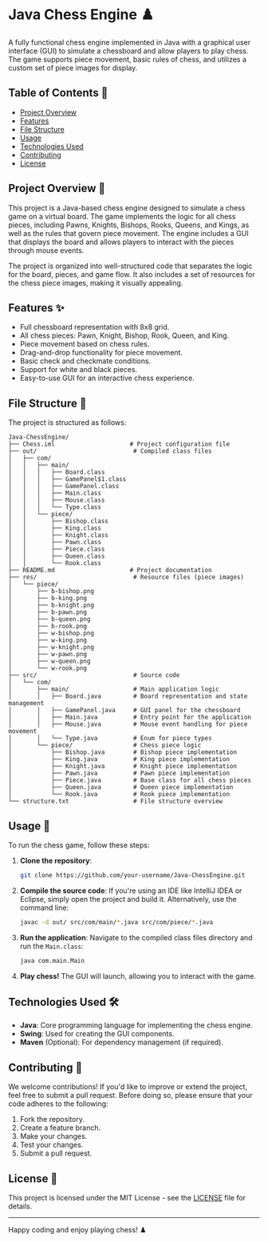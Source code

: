 
# Java Chess Engine ♟️

A fully functional chess engine implemented in Java with a graphical user interface (GUI) to simulate a chessboard and allow players to play chess. The game supports piece movement, basic rules of chess, and utilizes a custom set of piece images for display.

## Table of Contents 📑
- [Project Overview](#project-overview)
- [Features](#features)
- [File Structure](#file-structure)
- [Usage](#usage)
- [Technologies Used](#technologies-used)
- [Contributing](#contributing)
- [License](#license)

## Project Overview 🧩

This project is a Java-based chess engine designed to simulate a chess game on a virtual board. The game implements the logic for all chess pieces, including Pawns, Knights, Bishops, Rooks, Queens, and Kings, as well as the rules that govern piece movement. The engine includes a GUI that displays the board and allows players to interact with the pieces through mouse events.

The project is organized into well-structured code that separates the logic for the board, pieces, and game flow. It also includes a set of resources for the chess piece images, making it visually appealing.

## Features ✨
- Full chessboard representation with 8x8 grid.
- All chess pieces: Pawn, Knight, Bishop, Rook, Queen, and King.
- Piece movement based on chess rules.
- Drag-and-drop functionality for piece movement.
- Basic check and checkmate conditions.
- Support for white and black pieces.
- Easy-to-use GUI for an interactive chess experience.

## File Structure 📂

The project is structured as follows:

```
Java-ChessEngine/
├── Chess.iml                     # Project configuration file
├── out/                           # Compiled class files
│   ├── com/
│   │   ├── main/
│   │   │   ├── Board.class
│   │   │   ├── GamePanel$1.class
│   │   │   ├── GamePanel.class
│   │   │   ├── Main.class
│   │   │   ├── Mouse.class
│   │   │   └── Type.class
│   │   └── piece/
│   │       ├── Bishop.class
│   │       ├── King.class
│   │       ├── Knight.class
│   │       ├── Pawn.class
│   │       ├── Piece.class
│   │       ├── Queen.class
│   │       └── Rook.class
├── README.md                     # Project documentation
├── res/                           # Resource files (piece images)
│   └── piece/
│       ├── b-bishop.png
│       ├── b-king.png
│       ├── b-knight.png
│       ├── b-pawn.png
│       ├── b-queen.png
│       ├── b-rook.png
│       ├── w-bishop.png
│       ├── w-king.png
│       ├── w-knight.png
│       ├── w-pawn.png
│       ├── w-queen.png
│       └── w-rook.png
├── src/                           # Source code
│   └── com/
│       ├── main/                  # Main application logic
│       │   ├── Board.java         # Board representation and state management
│       │   ├── GamePanel.java     # GUI panel for the chessboard
│       │   ├── Main.java          # Entry point for the application
│       │   ├── Mouse.java         # Mouse event handling for piece movement
│       │   └── Type.java          # Enum for piece types
│       └── piece/                 # Chess piece logic
│           ├── Bishop.java        # Bishop piece implementation
│           ├── King.java          # King piece implementation
│           ├── Knight.java        # Knight piece implementation
│           ├── Pawn.java          # Pawn piece implementation
│           ├── Piece.java         # Base class for all chess pieces
│           ├── Queen.java         # Queen piece implementation
│           └── Rook.java          # Rook piece implementation
└── structure.txt                  # File structure overview
```

## Usage 🚀

To run the chess game, follow these steps:

1. **Clone the repository**:
   ```bash
   git clone https://github.com/your-username/Java-ChessEngine.git
   ```

2. **Compile the source code**:
   If you're using an IDE like IntelliJ IDEA or Eclipse, simply open the project and build it. Alternatively, use the command line:
   ```bash
   javac -d out/ src/com/main/*.java src/com/piece/*.java
   ```

3. **Run the application**:
   Navigate to the compiled class files directory and run the `Main.class`:
   ```bash
   java com.main.Main
   ```

4. **Play chess!** The GUI will launch, allowing you to interact with the game.

## Technologies Used 🛠️
- **Java**: Core programming language for implementing the chess engine.
- **Swing**: Used for creating the GUI components.
- **Maven** (Optional): For dependency management (if required).

## Contributing 🤝

We welcome contributions! If you'd like to improve or extend the project, feel free to submit a pull request. Before doing so, please ensure that your code adheres to the following:

1. Fork the repository.
2. Create a feature branch.
3. Make your changes.
4. Test your changes.
5. Submit a pull request.

## License 📜

This project is licensed under the MIT License - see the [LICENSE](LICENSE) file for details.

---

Happy coding and enjoy playing chess! ♟️
```

